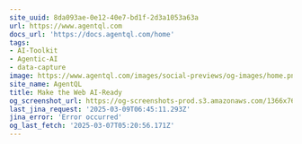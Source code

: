 ```yaml
---
site_uuid: 8da093ae-0e12-40e7-bd1f-2d3a1053a63a
url: https://www.agentql.com
docs_url: 'https://docs.agentql.com/home'
tags:
- AI-Toolkit
- Agentic-AI
- data-capture
image: https://www.agentql.com/images/social-previews/og-images/home.png
site_name: AgentQL
title: Make the Web AI-Ready
og_screenshot_url: https://og-screenshots-prod.s3.amazonaws.com/1366x768/80/false/fae89d34a3d415c166516d7317a30624bd8997c7473419fe0760af28e572e4a7.jpeg
last_jina_request: '2025-03-09T06:45:11.293Z'
jina_error: 'Error occurred'
og_last_fetch: '2025-03-07T05:20:56.171Z'
---
```


